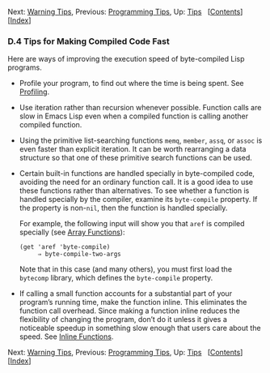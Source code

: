 <!-- This is the GNU Emacs Lisp Reference Manual
corresponding to Emacs version 27.2.

Copyright (C) 1990-1996, 1998-2021 Free Software Foundation,
Inc.

Permission is granted to copy, distribute and/or modify this document
under the terms of the GNU Free Documentation License, Version 1.3 or
any later version published by the Free Software Foundation; with the
Invariant Sections being "GNU General Public License," with the
Front-Cover Texts being "A GNU Manual," and with the Back-Cover
Texts as in (a) below.  A copy of the license is included in the
section entitled "GNU Free Documentation License."

(a) The FSF's Back-Cover Text is: "You have the freedom to copy and
modify this GNU manual.  Buying copies from the FSF supports it in
developing GNU and promoting software freedom." -->

<!-- Created by GNU Texinfo 6.7, http://www.gnu.org/software/texinfo/ -->

Next: [Warning Tips](Warning-Tips.html), Previous: [Programming Tips](Programming-Tips.html), Up: [Tips](Tips.html)   \[[Contents](index.html#SEC_Contents "Table of contents")]\[[Index](Index.html "Index")]

### D.4 Tips for Making Compiled Code Fast

Here are ways of improving the execution speed of byte-compiled Lisp programs.

*   Profile your program, to find out where the time is being spent. See [Profiling](Profiling.html).

*   Use iteration rather than recursion whenever possible. Function calls are slow in Emacs Lisp even when a compiled function is calling another compiled function.

*   Using the primitive list-searching functions `memq`, `member`, `assq`, or `assoc` is even faster than explicit iteration. It can be worth rearranging a data structure so that one of these primitive search functions can be used.

*   Certain built-in functions are handled specially in byte-compiled code, avoiding the need for an ordinary function call. It is a good idea to use these functions rather than alternatives. To see whether a function is handled specially by the compiler, examine its `byte-compile` property. If the property is non-`nil`, then the function is handled specially.

    For example, the following input will show you that `aref` is compiled specially (see [Array Functions](Array-Functions.html)):

        (get 'aref 'byte-compile)
             ⇒ byte-compile-two-args

    Note that in this case (and many others), you must first load the `bytecomp` library, which defines the `byte-compile` property.

*   If calling a small function accounts for a substantial part of your program’s running time, make the function inline. This eliminates the function call overhead. Since making a function inline reduces the flexibility of changing the program, don’t do it unless it gives a noticeable speedup in something slow enough that users care about the speed. See [Inline Functions](Inline-Functions.html).

Next: [Warning Tips](Warning-Tips.html), Previous: [Programming Tips](Programming-Tips.html), Up: [Tips](Tips.html)   \[[Contents](index.html#SEC_Contents "Table of contents")]\[[Index](Index.html "Index")]
